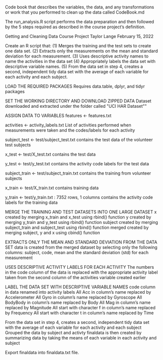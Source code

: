 Code book that describes the variables, the data, and any transformations or work that you performed to clean up the data called CodeBook.md

The run_analysis.R script performs the data preparation and then followed by the 5 steps required as described in the course project’s definition.

Getting and Cleaning Data Course Project
Taylor Lange
February 15, 2022

Create an R script that:
(1) Merges the training and the test sets to create one data set.
(2) Extracts only the measurements on the mean and standard deviation for each measurement. 
(3) Uses descriptive activity names to name the activities in the data set
(4) Appropriately labels the data set with descriptive variable names. 
(5) From the data set in step 4, creates a second, independent tidy data set with the average of each variable for each activity and each subject.

LOAD THE REQUIRED PACKAGES
Requires data.table, dplyr, and tidyr packages

SET THE WORKING DIRECTORY AND DOWNLOAD ZIPPED DATA
Dataset downloaded and extracted under the folder called "UCI HAR Dataset""

ASSIGN DATA TO VARIABLES
features <- features.txt 

activities <- activity_labels.txt
List of activities performed when measurements were taken and the codes/labels for each activity

subject_test <- test/subject_test.txt
contains the test data of the volunteer test subjects

x_test <- test/X_test.txt
contains the test data

y_test <- test/y_test.txt
contains the activity code labels for the test data

subject_train <- test/subject_train.txt
contains the training from volunteer subjects 

x_train <- test/X_train.txt 
contains training data

y_train <- test/y_train.txt : 7352 rows, 1 columns
contains the activity code labels for the training data


MERGE THE TRAINING AND TEST DATASETS INTO ONE LARGE DATASET
x created by merging x_train and x_test using rbind() function
y created by merging y_train and y_test using rbind() function
subject created by merging subject_train and subject_test using rbind() function
merged created by merging subject, y and x using cbind() function


EXTRACTS ONLY THE MEAN AND STANDARD DEVIATION FROM THE DATA SET
data is created from the merged dataset by selecting only the following columns: subject, code, mean and the standard deviation (std) for each measurement

USES DESCRIPTIVE ACTIVITY LABELS FOR EACH ACTIVITY
The numbers in the code column of the data is replaced with the appropriate activity label taken from the second column of the activities variable created earlier

LABEL THE DATA SET WITH DESCRIPTIVE VARIABLE NAMES
code column in data renamed into activity labels
All Acc in column’s name replaced by Accelerometer
All Gyro in column’s name replaced by Gyroscope
All BodyBody in column’s name replaced by Body
All Mag in column’s name replaced by Magnitude
All start with character f in column’s name replaced by Frequency
All start with character t in column’s name replaced by Time

From the data set in step 4, creates a second, independent tidy data set with the average of each variable for each activity and each subject
Grouped the data by subject and activty
finaldata is then created by summarizing data by taking the means of each variable in each activity and  subject


Export finaldata into finaldata.txt file.